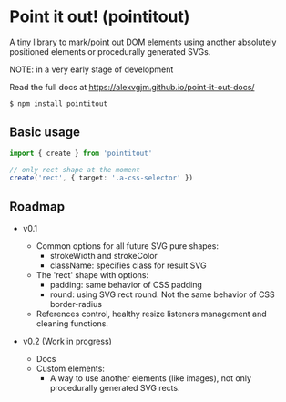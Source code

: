 # Point it out! (pointitout)

A tiny library to mark/point out DOM elements using another absolutely positioned elements or procedurally generated SVGs.

NOTE: in a very early stage of development

Read the full docs at https://alexvgjm.github.io/point-it-out-docs/

```sh
$ npm install pointitout
```

## Basic usage

```ts
import { create } from 'pointitout'

// only rect shape at the moment
create('rect', { target: '.a-css-selector' })
```

## Roadmap

- v0.1

  - Common options for all future SVG pure shapes:
    - strokeWidth and strokeColor
    - className: specifies class for result SVG
  - The 'rect' shape with options:
    - padding: same behavior of CSS padding
    - round: using SVG rect round. Not the same behavior of CSS border-radius
  - References control, healthy resize listeners management and cleaning functions.

- v0.2 (Work in progress)
  - Docs
  - Custom elements:
    - A way to use another elements (like images), not only procedurally generated SVG rects.
